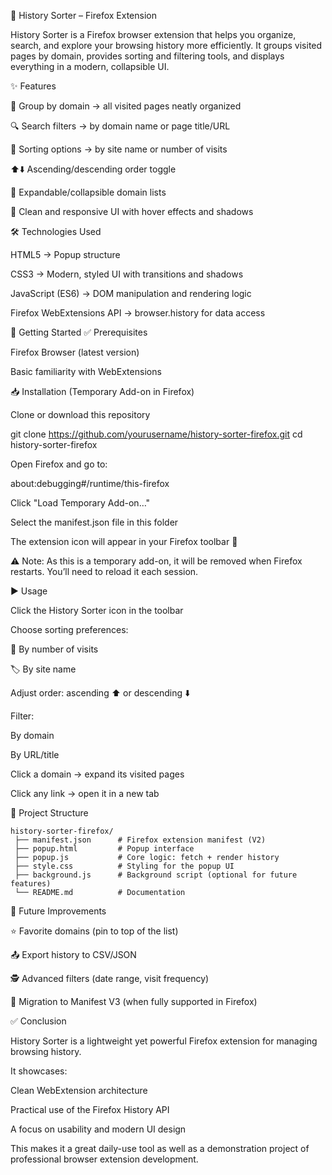 📂 History Sorter – Firefox Extension

History Sorter is a Firefox browser extension that helps you organize, search, and explore your browsing history more efficiently.
It groups visited pages by domain, provides sorting and filtering tools, and displays everything in a modern, collapsible UI.

✨ Features

📑 Group by domain → all visited pages neatly organized

🔍 Search filters → by domain name or page title/URL

🔄 Sorting options → by site name or number of visits

⬆️⬇️ Ascending/descending order toggle

📂 Expandable/collapsible domain lists

🎨 Clean and responsive UI with hover effects and shadows

🛠️ Technologies Used

HTML5 → Popup structure

CSS3 → Modern, styled UI with transitions and shadows

JavaScript (ES6) → DOM manipulation and rendering logic

Firefox WebExtensions API → browser.history for data access

🚀 Getting Started
✅ Prerequisites

Firefox Browser (latest version)

Basic familiarity with WebExtensions

📥 Installation (Temporary Add-on in Firefox)

Clone or download this repository

git clone https://github.com/yourusername/history-sorter-firefox.git
cd history-sorter-firefox

Open Firefox and go to:

about:debugging#/runtime/this-firefox

Click "Load Temporary Add-on…"

Select the manifest.json file in this folder

The extension icon will appear in your Firefox toolbar 🎉

⚠️ Note: As this is a temporary add-on, it will be removed when Firefox restarts. You’ll need to reload it each session.

▶️ Usage

Click the History Sorter icon in the toolbar

Choose sorting preferences:

🔢 By number of visits

🏷️ By site name

Adjust order: ascending ⬆️ or descending ⬇️

Filter:

By domain

By URL/title

Click a domain → expand its visited pages

Click any link → open it in a new tab

📂 Project Structure

```
history-sorter-firefox/
 ├── manifest.json      # Firefox extension manifest (V2)
 ├── popup.html         # Popup interface
 ├── popup.js           # Core logic: fetch + render history
 ├── style.css          # Styling for the popup UI
 ├── background.js      # Background script (optional for future features)
 └── README.md          # Documentation
```
🔮 Future Improvements

⭐ Favorite domains (pin to top of the list)

📤 Export history to CSV/JSON

🕵️ Advanced filters (date range, visit frequency)

🔄 Migration to Manifest V3 (when fully supported in Firefox)

✅ Conclusion

History Sorter is a lightweight yet powerful Firefox extension for managing browsing history.

It showcases:

Clean WebExtension architecture

Practical use of the Firefox History API

A focus on usability and modern UI design

This makes it a great daily-use tool as well as a demonstration project of professional browser extension development.
